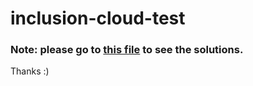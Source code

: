 # inclusion-cloud-test

### Note: please go to [this file](https://github.com/javierverb/inclusion-cloud-test/blob/main/fintech_test_2022_12_26.py) to see the solutions.

Thanks :)
